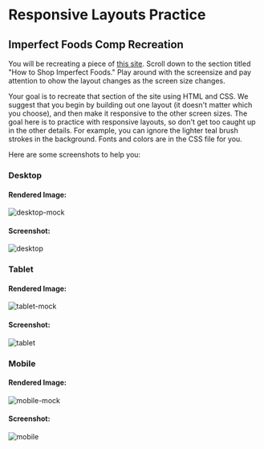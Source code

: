 # Responsive Layouts Practice

## Imperfect Foods Comp Recreation

You will be recreating a piece of [this site](https://try.imperfectfoods.com/overview). Scroll down to the section titled "How to Shop Imperfect Foods." Play around with the screensize and pay attention to ohow the layout changes as the screen size changes.  

Your goal is to recreate that section of the site using HTML and CSS. We suggest that you begin by building out one layout (it doesn't matter which you choose), and then make it responsive to the other screen sizes. The goal here is to practice with responsive layouts, so don't get too caught up in the other details. For example, you can ignore the lighter teal brush strokes in the background. Fonts and colors are in the CSS file for you.  

Here are some screenshots to help you:

### Desktop
#### Rendered Image:
![desktop-mock](https://user-images.githubusercontent.com/51416773/143068884-c172fa6c-e6e5-4c5b-b9aa-b1a416c0c4cf.jpeg)
#### Screenshot:
![desktop](https://user-images.githubusercontent.com/51416773/142955257-7a54498c-c349-41b9-9f22-686aed19e067.png)

### Tablet
#### Rendered Image:
![tablet-mock](https://user-images.githubusercontent.com/51416773/143068974-04d718ec-bcf0-4f88-8657-170b90e70bc4.jpeg)
#### Screenshot:
![tablet](https://user-images.githubusercontent.com/51416773/142955245-70e9da78-2089-43bc-a582-5f1a5e086bdc.png)

### Mobile
#### Rendered Image:
![mobile-mock](https://user-images.githubusercontent.com/51416773/143068603-ccd17dbd-508c-4f81-a851-5a708edf4999.jpeg)
#### Screenshot:
![mobile](https://user-images.githubusercontent.com/51416773/142955248-aae790d1-453e-4af6-896e-8073b1e0f37b.png)


